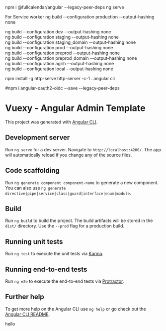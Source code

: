 
npm i @fullcalendar/angular --legacy-peer-deps
ng serve

For Service worker
ng build --configuration production --output-hashing none   

ng build --configuration dev --output-hashing none   
ng build --configuration staging --output-hashing none  
ng build --configuration staging_domain --output-hashing none  
ng build --configuration prod --output-hashing none   
ng build --configuration preprod --output-hashing none   
ng build --configuration preprod_domain --output-hashing none   
ng build --configuration agrih --output-hashing none   
ng build --configuration local --output-hashing none   

npm install -g http-serve
http-server -c-1 .
angular cli

#npm i angular-oauth2-oidc --save --legacy-peer-deps

# Vuexy - Angular Admin Template

This project was generated with [Angular CLI](https://github.com/angular/angular-cli).

## Development server

Run `ng serve` for a dev server. Navigate to `http://localhost:4200/`. The app will automatically reload if you change any of the source files.

## Code scaffolding

Run `ng generate component component-name` to generate a new component. You can also use `ng generate directive|pipe|service|class|guard|interface|enum|module`.

## Build

Run `ng build` to build the project. The build artifacts will be stored in the `dist/` directory. Use the `--prod` flag for a production build.

## Running unit tests

Run `ng test` to execute the unit tests via [Karma](https://karma-runner.github.io).

## Running end-to-end tests

Run `ng e2e` to execute the end-to-end tests via [Protractor](http://www.protractortest.org/).

## Further help

To get more help on the Angular CLI use `ng help` or go check out the [Angular CLI README](https://github.com/angular/angular-cli/blob/master/README.md).

hello
